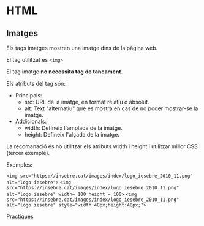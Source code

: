 # HTML

## Imatges

Els tags imatges mostren una imatge dins de la pàgina web.

El tag utilitzat es ``` <img> ```

El tag imatge **no necessita tag de tancament**.

Els atributs del tag són:

- Principals:
  - src: URL de la imatge, en format relatiu o absolut.
  - alt: Text "alternatiu" que es mostra en cas de no poder mostrar-se la imatge.
- Addicionals:
  - width: Defineix l'amplada de la imatge.
  - height: Defineix l'alçada de la imatge.

La recomanació és no utilitzar els atributs width i height i utilitzar millor CSS (tercer exemple).

Exemples:

```<img src="https://insebre.cat/images/index/logo_iesebre_2010_11.png" alt="logo iesebre">```
```<img src="https://insebre.cat/images/index/logo_iesebre_2010_11.png" alt="logo iesebre" width= 100 height = 100>```
```<img src="https://insebre.cat/images/index/logo_iesebre_2010_11.png" alt="logo iesebre" style="width:48px;height:48px;">```

[Practiques](https://www.w3schools.com/html/exercise.asp?filename=exercise_html_images1)

